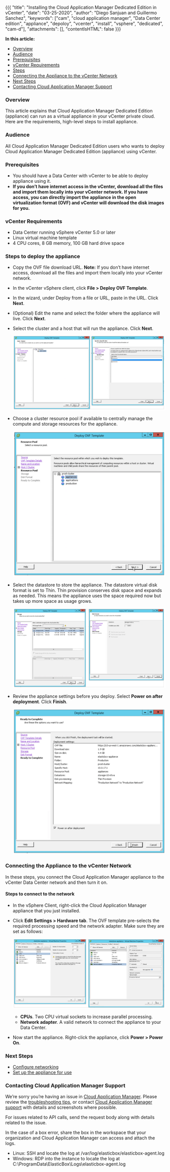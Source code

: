 {{{
"title": "Installing the Cloud Application Manager Dedicated Edition in vCenter",
"date": "03-25-2020",
"author": "Diego Sanjuan and Guillermo Sanchez",
"keywords": ["cam", "cloud application manager", "Data Center edition", "appliance", "depoloy", "vcenter", "install", "vsphere", "dedicated", "cam-d"],
"attachments": [],
"contentIsHTML": false
}}}

**In this article:**

* [Overview](#overview)
* [Audience](#audience)
* [Prerequisites](#prerequisites)
* [vCenter Requirements](#vcenter-requirements)
* [Steps](#steps)
* [Connecting the Appliance to the vCenter Network](#connecting-the-appliance-to-the-vcenter-network)
* [Next Steps](#next-steps)
* [Contacting Cloud Application Manager Support](#contacting-cloud-application-manager-support)

### Overview

This article explains that Cloud Application Manager Dedicated Edition (appliance) can run as a virtual appliance in your vCenter private cloud. Here are the requirements, high-level steps to install appliance.

### Audience

All Cloud Application Manager Dedicated Edition users who wants to deploy Cloud Application Manager Dedicated Edition (appliance) using vCenter.

### Prerequisites

* You should have a Data Center with vCenter to be able to deploy appliance using it.
* **If you don’t have internet access in the vCenter, download all the files and import them locally into your vCenter network. If you have access, you can directly import the appliance in the open virtualization format (OVF) and vCenter will download the disk images for you.**

### vCenter Requirements

* Data Center running vSphere vCenter 5.0 or later
* Linux virtual machine template
* 4 CPU cores, 8 GB memory, 100 GB hard drive space

### Steps to deploy the appliance

* Copy the OVF file download URL.
   **Note:** If you don’t have internet access, download all the files and import them locally into your vCenter network.
* In the vCenter vSphere client, click **File > Deploy OVF Template**.
* In the wizard, under Deploy from a file or URL, paste in the URL. Click **Next**.
* (Optional) Edit the name and select the folder where the appliance will live. Click **Next**.
* Select the cluster and a host that will run the appliance. Click **Next**.

  ![Cluster and host selection](../../images/cloud-application-manager/appliance-vcenter1.png)

* Choose a cluster resource pool if available to centrally manage the compute and storage resources for the appliance.

   ![Resource pool selection](../../images/cloud-application-manager/appliance-vcenter2.png)

* Select the datastore to store the appliance. The datastore virtual disk format is set to Thin. Thin provision conserves disk space and expands as needed. This means the appliance uses the space required now but takes up more space as usage grows.

   ![Datastore selection](../../images/cloud-application-manager/appliance-vcenter3.png)

* Review the appliance settings before you deploy. Select **Power on after deployment**. Click **Finish**.

  ![Review settings](../../images/cloud-application-manager/appliance-vcenter4.png)

### Connecting the Appliance to the vCenter Network

In these steps, you connect the Cloud Application Manager appliance to the vCenter Data Center network and then turn it on.

#### Steps to connect to the network

* In the vSphere Client, right-click the Cloud Application Manager appliance that you just installed.
* Click **Edit Settings > Hardware tab**. The OVF template pre-selects the required processing speed and the network adapter. Make sure they are set as follows:

  ![Hardware settings](../../images/cloud-application-manager/appliance-vcenter5.png)

  * **CPUs**. Two CPU virtual sockets to increase parallel processing.
  * **Network adapter**. A valid network to connect the appliance to your Data Center.

* Now start the appliance. Right-click the appliance, click **Power > Power On**.

### Next Steps

* [Configure networking](camd-networking.md)
* [Set up the appliance for use](camd-initialsetup.md)

### Contacting Cloud Application Manager Support

We’re sorry you’re having an issue in [Cloud Application Manager](https://www.ctl.io/cloud-application-manager/). Please review the [troubleshooting tips](../Troubleshooting/troubleshooting-tips.md), or contact [Cloud Application Manager support](mailto:incident@CenturyLink.com) with details and screenshots where possible.

For issues related to API calls, send the request body along with details related to the issue.

In the case of a box error, share the box in the workspace that your organization and Cloud Application Manager can access and attach the logs.

* Linux: SSH and locate the log at /var/log/elasticbox/elasticbox-agent.log
* Windows: RDP into the instance to locate the log at C:\ProgramData\ElasticBox\Logs\elasticbox-agent.log
